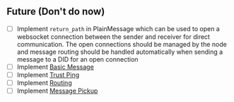 
## Future (Don't do now)
- [ ] Implement `return_path` in PlainMessage which can be used to open a websocket connection between the sender and receiver for direct communication. The open connections should be managed by the node and message routing should be handled automatically when sending a message to a DID for an open connection
- [ ] Implement [Basic Message](https://didcomm.org/basicmessage/2.0/)
- [ ] Implement [Trust Ping](https://identity.foundation/didcomm-messaging/spec/#trust-ping-protocol-20)
- [ ] Implement [Routing](https://identity.foundation/didcomm-messaging/spec/#routing-protocol-20)
- [ ] Implement [Message Pickup](https://didcomm.org/messagepickup/4.0/)
